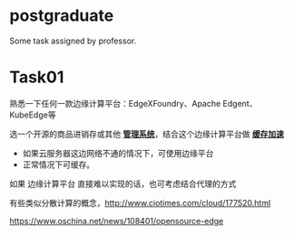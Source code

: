 # postgraduate

Some task assigned by professor.

# Task01

熟悉一下任何一款边缘计算平台：EdgeXFoundry、Apache Edgent、KubeEdge等

选一个开源的商品进销存或其他 **<u>管理系统</u>**，结合这个边缘计算平台做 **<u>缓存加速</u>**

+ 如果云服务器这边网络不通的情况下，可使用边缘平台
+ 正常情况下可缓存。

如果 边缘计算平台 直接难以实现的话，也可考虑结合代理的方式

有些类似分散计算的概念，http://www.ciotimes.com/cloud/177520.html

https://www.oschina.net/news/108401/opensource-edge